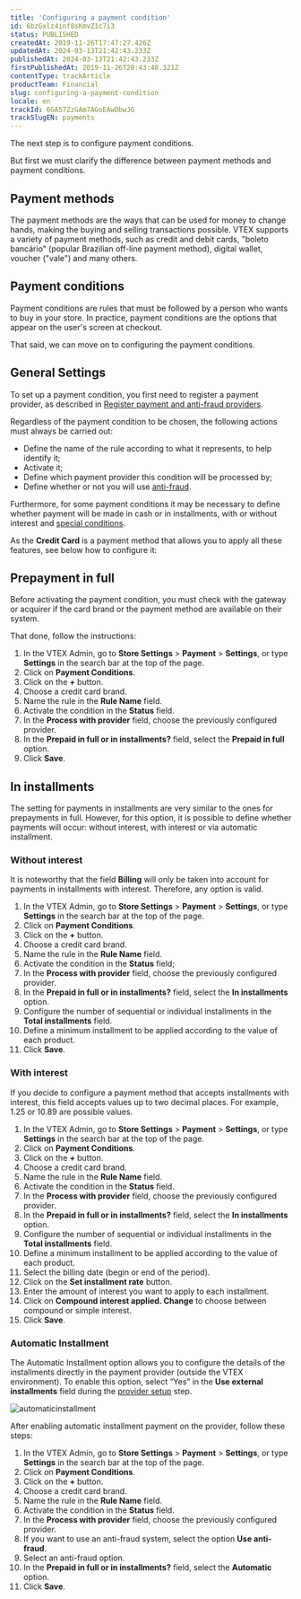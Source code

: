 ```yaml
---
title: 'Configuring a payment condition'
id: 6bzGxlz4inf8sKmvZ1c7i3
status: PUBLISHED
createdAt: 2019-11-26T17:47:27.426Z
updatedAt: 2024-03-13T21:42:43.233Z
publishedAt: 2024-03-13T21:42:43.233Z
firstPublishedAt: 2019-11-26T20:43:48.321Z
contentType: trackArticle
productTeam: Financial
slug: configuring-a-payment-condition
locale: en
trackId: 6GAS7ZzGAm7AGoEAwDbwJG
trackSlugEN: payments
---
```


The next step is to configure payment conditions.

But first we must clarify the difference between payment methods and payment conditions.

## Payment methods
The payment methods are the ways that can be used for money to change hands, making  the buying and selling transactions possible. VTEX supports a variety of payment methods, such as credit and debit cards, "boleto bancário" (popular Brazilian off-line payment method), digital wallet, voucher ("vale") and many others.

## Payment conditions
Payment conditions are rules that must be followed by a person who wants to buy in your store. In practice, payment conditions are the options that appear on the user's screen at checkout.

That said, we can move on to configuring the payment conditions.

## General Settings

To set up a payment condition, you first need to register a payment provider, as described in [Register payment and anti-fraud providers](https://help.vtex.com/en/tutorial/registering-gateway-affiliations--tutorials_444).

Regardless of the payment condition to be chosen, the following actions must always be carried out:
- Define the name of the rule according to what it represents, to help identify it;
- Activate it;
- Define which payment provider this condition will be processed by;
- Define whether or not you will use [anti-fraud](https://help.vtex.com/en/tutorial/como-configurar-antifraude--tutorials_446).

Furthermore, for some payment conditions it may be necessary to define whether payment will be made in cash or in installments, with or without interest and [special conditions](https://help.vtex.com/en/tutorial/special-conditions--tutorials_456).

As the __Credit Card__ is a payment method that allows you to apply all these features, see below how to configure it:

## Prepayment in full

Before activating the payment condition, you must check with the gateway or acquirer if the card brand or the payment method are available on their system.

That done, follow the instructions:

1. In the VTEX Admin, go to **Store Settings** > **Payment** > **Settings**, or type **Settings** in the search bar at the top of the page.
2. Click on **Payment Conditions**.
3. Click on the **+** button.
4. Choose a credit card brand.
5. Name the rule in the **Rule Name** field.
6. Activate the condition in the **Status** field.
7. In the **Process with provider** field, choose the previously configured provider.
8. In the **Prepaid in full or in installments?** field, select the **Prepaid in full** option.
9. Click **Save**.

## In installments

The setting for payments in installments are very similar to the ones for prepayments in full. However, for this option, it is possible to define whether payments will occur: without interest, with interest or via automatic installment.

### Without interest

It is noteworthy that the field **Billing** will only be taken into account for payments in installments with interest. Therefore, any option is valid.

1. In the VTEX Admin, go to **Store Settings** > **Payment** > **Settings**, or type **Settings** in the search bar at the top of the page.
2. Click on **Payment Conditions**.
3. Click on the **+** button.
4. Choose a credit card brand.
5. Name the rule in the **Rule Name** field.
6. Activate the condition in the **Status** field;
7. In the **Process with provider** field, choose the previously configured provider.
8. In the **Prepaid in full or in installments?** field, select the **In installments** option.
9. Configure the number of sequential or individual installments in the **Total installments** field.
10. Define a minimum installment to be applied according to the value of each product.
11. Click **Save**.

### With interest 

If you decide to configure a payment method that accepts installments with interest, this field accepts values up to two decimal places. For example, 1.25 or 10.89 are possible values.

1. In the VTEX Admin, go to **Store Settings** > **Payment** > **Settings**, or type **Settings** in the search bar at the top of the page.
2. Click on **Payment Conditions**.
3. Click on the **+** button.
4. Choose a credit card brand.
5. Name the rule in the **Rule Name** field.
6. Activate the condition in the **Status** field.
7. In the **Process with provider** field, choose the previously configured provider.
8. In the **Prepaid in full or in installments?** field, select the **In installments** option.
9. Configure the number of sequential or individual installments in the **Total installments** field.
10. Define a minimum installment to be applied according to the value of each product.
11. Select the billing date (begin or end of the period).
12. Click on the **Set installment rate** button.
13. Enter the amount of interest you want to apply to each installment.
14. Click on **Compound interest applied. Change** to choose between compound or simple interest.
15. Click **Save**.

### Automatic Installment
The Automatic Installment option allows you to configure the details of the installments directly in the payment provider (outside the VTEX environment).
To enable this option, select “Yes” in the **Use external installments** field during the [provider setup](https://help.vtex.com/en/tutorial/afiliacoes-de-gateway--tutorials_444) step.

![automaticinstallment](//images.ctfassets.net/alneenqid6w5/3ErHSFlSGyUwbLzJWaUlXw/965203e926177f608618ed0048411de6/parcelamentoautomaticous.JPG)

After enabling automatic installment payment on the provider, follow these steps:

1. In the VTEX Admin, go to **Store Settings** > **Payment** > **Settings**, or type **Settings** in the search bar at the top of the page.
2. Click on **Payment Conditions**.
3. Click on the **+** button.
4. Choose a credit card brand.
5. Name the rule in the **Rule Name** field.
6. Activate the condition in the **Status** field.
7. In the **Process with provider** field, choose the previously configured provider.
8. If you want to use an anti-fraud system, select the option **Use anti-fraud**.
9. Select an anti-fraud option. 
10. In the **Prepaid in full or in installments?** field, select the **Automatic** option.
11. Click **Save**.

